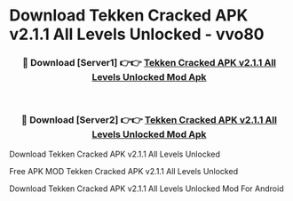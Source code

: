 # Download Tekken Cracked APK v2.1.1 All Levels Unlocked - vvo80



<div align="center">
<h3>🔴 Download [Server1] 👉👉 <a href="https://momento.my/?title=Tekken_Cracked_APK_v2.1.1_All_Levels_Unlocked">Tekken Cracked APK v2.1.1 All Levels Unlocked Mod Apk</a></h3><br>

<h3>🔴 Download [Server2] 👉👉 <a href="https://momento.my/?title=Tekken_Cracked_APK_v2.1.1_All_Levels_Unlocked">Tekken Cracked APK v2.1.1 All Levels Unlocked Mod Apk</a></h3>
</div>



Download Tekken Cracked APK v2.1.1 All Levels Unlocked 

Free APK MOD Tekken Cracked APK v2.1.1 All Levels Unlocked 

Download Tekken Cracked APK v2.1.1 All Levels Unlocked Mod For Android

